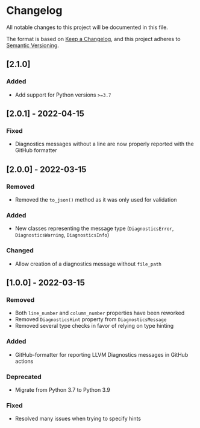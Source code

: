 <!--
Copyright (C) 2022 TomTom NV. All rights reserved.

This software is the proprietary copyright of TomTom NV and its subsidiaries and may be
used for internal evaluation purposes or commercial use strictly subject to separate
license agreement between you and TomTom NV. If you are the licensee, you are only permitted
to use this software in accordance with the terms of your license agreement. If you are
not the licensee, you are not authorized to use this software in any manner and should
immediately return or destroy it.
-->

# Changelog
All notable changes to this project will be documented in this file.

The format is based on [Keep a Changelog](https://keepachangelog.com/en/1.1.0/),
and this project adheres to [Semantic Versioning](https://semver.org/spec/v2.0.0.html).

## [2.1.0]
### Added
- Add support for Python versions `>=3.7`

## [2.0.1] - 2022-04-15
### Fixed
- Diagnostics messages without a line are now properly reported with the GitHub formatter

## [2.0.0] - 2022-03-15
### Removed
- Removed the `to_json()` method as it was only used for validation

### Added
- New classes representing the message type (`DiagnosticsError`, `DiagnosticsWarning`, `DiagnosticsInfo`)

### Changed
- Allow creation of a diagnostics message without `file_path`

## [1.0.0] - 2022-03-15
### Removed
- Both `line_number` and `column_number` properties have been reworked
- Removed `DiagnosticsHint` property from `DiagnosticsMessage`
- Removed several type checks in favor of relying on type hinting

### Added
- GitHub-formatter for reporting LLVM Diagnostics messages in GitHub actions

### Deprecated
- Migrate from Python 3.7 to Python 3.9

### Fixed
- Resolved many issues when trying to specify hints


